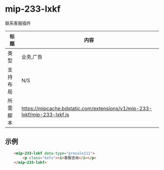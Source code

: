 
# mip-233-lxkf

联系客服插件

标题|内容
----|----
类型|业务,广告
支持布局|N/S
所需脚本|https://mipcache.bdstatic.com/extensions/v1/mip-233-lxkf/mip-233-lxkf.js

## 示例

``` html
    <mip-233-lxkf data-type="presale111">
        <p class="kefu"><i>客服咨询</i></p>
    </mip-233-lxkf>
```
